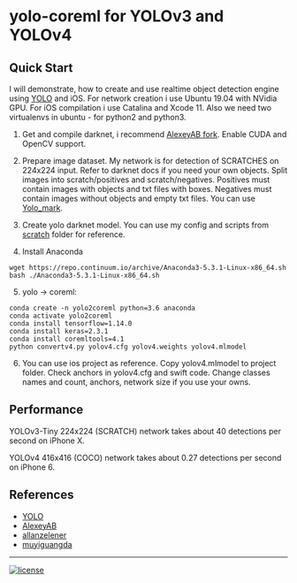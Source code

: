 # yolo-coreml for YOLOv3 and YOLOv4

## Quick Start
I will demonstrate, how to create and use realtime object detection engine using [YOLO](http://pjreddie.com/darknet/yolo/) and iOS.
For network creation i use Ubuntu 19.04 with NVidia GPU.
For iOS compilation i use Catalina and Xcode 11.
Also we need two virtualenvs in ubuntu - for python2 and python3.

1. Get and compile darknet, i recommend [AlexeyAB fork](https://github.com/AlexeyAB/darknet.git). Enable CUDA and OpenCV support.

2. Prepare image dataset. My network is for detection of SCRATCHES on 224x224 input. Refer to darknet docs if you need your own objects. Split images into scratch/positives and scratch/negatives. Positives must contain images with objects and txt files with boxes. Negatives must contain images without objects and empty txt files. You can use [Yolo_mark](https://github.com/AlexeyAB/Yolo_mark).

3. Create yolo darknet model. You can use my config and scripts from [scratch](scratch) folder for reference. 

4. Install Anaconda
```
wget https://repo.continuum.io/archive/Anaconda3-5.3.1-Linux-x86_64.sh
bash ./Anaconda3-5.3.1-Linux-x86_64.sh
```

5. yolo -> coreml:
```
conda create -n yolo2coreml python=3.6 anaconda
conda activate yolo2coreml
conda install tensorflow=1.14.0
conda install keras=2.3.1
conda install coremltools=4.1
python convertv4.py yolov4.cfg yolov4.weights yolov4.mlmodel
```

6. You can use ios project as reference. Copy yolov4.mlmodel to project folder. Check anchors in yolov4.cfg and swift code. Change classes names and count, anchors, network size if you use your owns.

## Performance
YOLOv3-Tiny 224x224 (SCRATCH) network takes about 40 detections per second on iPhone X.

YOLOv4 416x416 (COCO) network takes about 0.27 detections per second on iPhone 6.


## References
* [YOLO](http://pjreddie.com/darknet/yolo)
* [AlexeyAB](https://github.com/AlexeyAB/darknet.git)
* [allanzelener](https://github.com/allanzelener/YAD2K)
* [muyiguangda](https://github.com/muyiguangda/tensorflow-keras-yolov3)

---
[![license](https://img.shields.io/github/license/mashape/apistatus.svg)](LICENSE)
